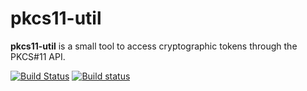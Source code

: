 pkcs11-util
===========

__pkcs11-util__ is a small tool to access cryptographic tokens through
the PKCS#11 API.

[![Build Status](https://travis-ci.org/mbrossard/pkcs11.svg?branch=master)](https://travis-ci.org/mbrossard/pkcs11)
[![Build status](https://ci.appveyor.com/api/projects/status/892m1yi8vmx9rmdh?svg=true)](https://ci.appveyor.com/project/mbrossard/pkcs11)

